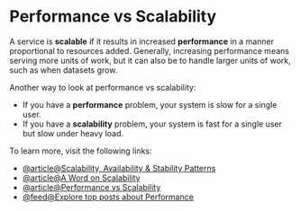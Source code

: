 # Performance vs Scalability

A service is **scalable** if it results in increased **performance** in a manner proportional to resources added. Generally, increasing performance means serving more units of work, but it can also be to handle larger units of work, such as when datasets grow.

Another way to look at performance vs scalability:

- If you have a **performance** problem, your system is slow for a single user.
- If you have a **scalability** problem, your system is fast for a single user but slow under heavy load.

To learn more, visit the following links:

- [@article@Scalability, Availability & Stability Patterns](https://www.slideshare.net/jboner/scalability-availability-stability-patterns/)
- [@article@A Word on Scalability](https://www.allthingsdistributed.com/2006/03/a_word_on_scalability.html)
- [@article@Performance vs Scalability](https://blog.professorbeekums.com/performance-vs-scalability/)
- [@feed@Explore top posts about Performance](https://app.daily.dev/tags/performance?ref=roadmapsh)
